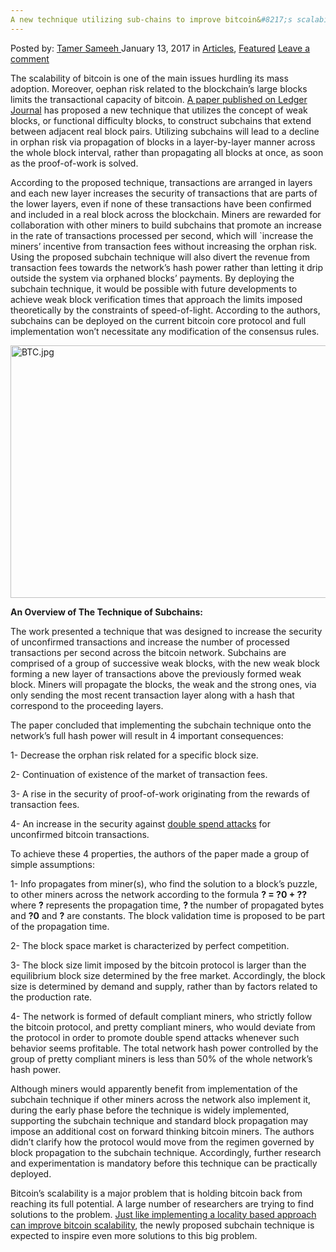 ```yaml
---
A new technique utilizing sub-chains to improve bitcoin&#8217;s scalability
---
```

<article class="post-listing post-17410 post type-post status-publish format-standard has-post-thumbnail hentry category-deepdot-news tag-bitcoins tag-improve tag-scalability tag-subchains tag-technique tag-utilizing">
    <div class="post-inner">
    <p class="post-meta">
    <span>Posted by: <a href="https://www.deepdotweb.com/author/tamersameeh/" title="">Tamer Sameeh </a></span>
    <span>January 13, 2017</span>
    <span>in <a href="https://www.deepdotweb.com/category/articles/" rel="category tag">Articles</a>, <a href="https://www.deepdotweb.com/category/deepdot-news/" rel="category tag">Featured</a></span>
    <span><a href="https://www.deepdotweb.com/2017/01/13/new-technique-utilizing-sub-chains-improve-bitcoins-scalability/#respond">Leave a comment</a></span>
    </p>
    <div class="clear"></div>
    <div class="entry">
    <p>The scalability of bitcoin is one of the main issues hurdling its mass adoption. Moreover, oephan risk related to the blockchain&#8217;s large blocks limits the transactional capacity of bitcoin. <a href="http://ledger.pitt.edu/ojs/index.php/ledger/article/view/40/55">A paper published on Ledger Journal</a> has proposed a new technique that utilizes the concept of weak blocks, or functional difficulty blocks, to construct subchains that extend between adjacent real block pairs. Utilizing subchains will lead to a decline in orphan risk via propagation of blocks in a layer-by-layer manner across the whole block interval, rather than propagating all blocks at once, as soon as the proof-of-work is solved.</p>
    <p>According to the proposed technique, transactions are arranged in layers and each new layer increases the security of transactions that are parts of the lower layers, even if none of these transactions have been confirmed and included in a real block across the blockchain. Miners are rewarded for collaboration with other miners to build subchains that promote an increase in the rate of transactions processed per second, which will `increase the miners&#8217; incentive from transaction fees without increasing the orphan risk. Using the proposed subchain technique will also divert the revenue from transaction fees towards the network&#8217;s hash power rather than letting it drip outside the system via orphaned blocks&#8217; payments. By deploying the subchain technique, it would be possible with future developments to achieve weak block verification times that approach the limits imposed theoretically by the constraints of speed-of-light. According to the authors, subchains can be deployed on the current bitcoin core protocol and full implementation won&#8217;t necessitate any modification of the consensus rules.</p>
    <p><img class="wp-image-17422 aligncenter" src="https://www.deepdotweb.com/wp-content/uploads/2017/01/btc-jpg.jpeg" alt="BTC.jpg" width="719" height="404" srcset="https://www.deepdotweb.com/wp-content/uploads/2017/01/btc-jpg.jpeg 1430w, https://www.deepdotweb.com/wp-content/uploads/2017/01/btc-jpg-300x169.jpeg 300w, https://www.deepdotweb.com/wp-content/uploads/2017/01/btc-jpg-1024x576.jpeg 1024w" sizes="(max-width: 719px) 100vw, 719px" /></p>
    <p><strong>An Overview of The Technique of Subchains:</strong></p>
    <p>The work presented a technique that was designed to increase the security of unconfirmed transactions and increase the number of processed transactions per second across the bitcoin network. Subchains are comprised of a group of successive weak blocks, with the new weak block forming a new layer of transactions above the previously formed weak block. Miners will propagate the blocks, the weak and the strong ones, via only sending the most recent transaction layer along with a hash that correspond to the proceeding layers.</p>
    <p>The paper concluded that implementing the subchain technique onto the network&#8217;s full hash power will result in 4 important consequences:</p>
    <p>1- Decrease the orphan risk related for a specific block size.</p>
    <p>2- Continuation of existence of the market of transaction fees.</p>
    <p>3- A rise in the security of proof-of-work originating from the rewards of transaction fees.</p>
    <p>4- An increase in the security against <a href="https://www.deepdotweb.com/2016/12/31/two-new-models-double-spending-attacks-bitcoins-blockchain/">double spend attacks</a> for unconfirmed bitcoin transactions.</p>
    <p>To achieve these 4 properties, the authors of the paper made a group of simple assumptions:</p>
    <p>1- Info propagates from miner(s), who find the solution to a block&#8217;s puzzle, to other miners across the network according to the formula <strong>? = ?0 + ?? </strong>where <strong>?</strong> represents the propagation time, <strong>? </strong>the number of propagated bytes and <strong>?0</strong> and <strong>?</strong> are constants. The block validation time is proposed to be part of the propagation time.</p>
    <p>2- The block space market is characterized by perfect competition.</p>
    <p>3- The block size limit imposed by the bitcoin protocol is larger than the equilibrium block size determined by the free market. Accordingly, the block size is determined by demand and supply, rather than by factors related to the production rate.</p>
    <p>4- The network is formed of default compliant miners, who strictly follow the bitcoin protocol, and pretty compliant miners, who would deviate from the protocol in order to promote double spend attacks whenever such behavior seems profitable. The total network hash power controlled by the group of pretty compliant miners is less than 50% of the whole network&#8217;s hash power.</p>
    <p>Although miners would apparently benefit from implementation of the subchain technique if other miners across the network also implement it, during the early phase before the technique is widely implemented, supporting the subchain technique and standard block propagation may impose an additional cost on forward thinking bitcoin miners. The authors didn&#8217;t clarify how the protocol would move from the regimen governed by block propagation to the subchain technique. Accordingly, further research and experimentation is mandatory before this technique can be practically deployed.</p>
    <p>Bitcoin&#8217;s scalability is a major problem that is holding bitcoin back from reaching its full potential. A large number of researchers are trying to find solutions to the problem. <a href="https://www.deepdotweb.com/2016/12/29/can-locality-based-approach-improve-delay-confirmation-transactions-along-bitcoins-blockahin/">Just like implementing a locality based approach can improve bitcoin scalability</a>, the newly proposed subchain technique is expected to inspire even more solutions to this big problem.</p>
    </div>
    <span style="display:none"><a href="https://www.deepdotweb.com/tag/bitcoins/" rel="tag">bitcoins</a> <a href="https://www.deepdotweb.com/tag/improve/" rel="tag">improve</a> <a href="https://www.deepdotweb.com/tag/scalability/" rel="tag">scalability</a> <a href="https://www.deepdotweb.com/tag/subchains/" rel="tag">subchains</a> <a href="https://www.deepdotweb.com/tag/technique/" rel="tag">technique</a> <a href="https://www.deepdotweb.com/tag/utilizing/" rel="tag">utilizing</a></span> <span style="display:none" class="updated">2017-01-13</span>
    <div style="display:none" class="vcard author" itemprop="author" itemscope itemtype="http://schema.org/Person"><strong class="fn" itemprop="name"><a href="https://www.deepdotweb.com/author/tamersameeh/" title="Posts by Tamer Sameeh" rel="author">Tamer Sameeh</a></strong></div>
    </div>
</article>

